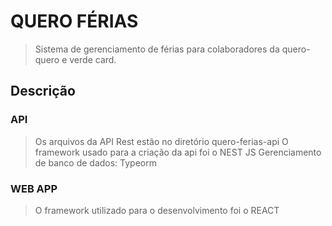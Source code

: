 # QUERO FÉRIAS
> Sistema de gerenciamento de férias para colaboradores da quero-quero e verde card.

## Descrição
### API
> Os arquivos da API Rest estão no diretório quero-ferias-api
> O framework usado para a criação da api foi o NEST JS
> Gerenciamento de banco de dados: Typeorm

### WEB APP
> O framework utilizado para o desenvolvimento foi o REACT
